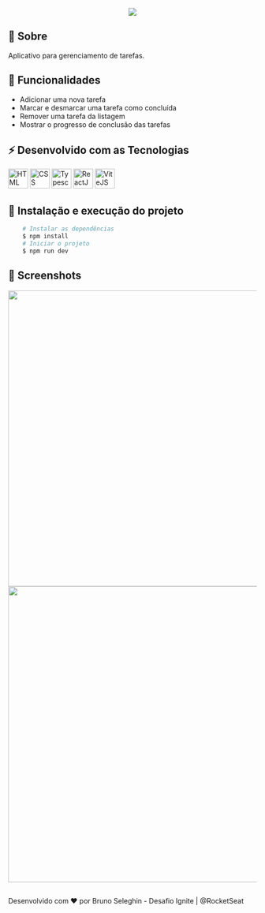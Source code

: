 <p align="center">
 <img src="https://user-images.githubusercontent.com/36992725/208320338-20ea3724-c8f1-4ad7-8247-9723860f3fc1.svg" />
</p>

## 📓 Sobre 

Aplicativo para gerenciamento de tarefas.

## 💎 Funcionalidades

- Adicionar uma nova tarefa
- Marcar e desmarcar uma tarefa como concluída
- Remover uma tarefa da listagem
- Mostrar o progresso de conclusão das tarefas

## ⚡ Desenvolvido com as Tecnologias

<div>
  <img src="https://cdn.jsdelivr.net/gh/devicons/devicon/icons/html5/html5-plain.svg" width="40" height="40" alt="HTML" />
  <img src="https://cdn.jsdelivr.net/gh/devicons/devicon/icons/css3/css3-plain.svg" width="40" height="40" alt="CSS" />
  <img src="https://cdn.jsdelivr.net/gh/devicons/devicon/icons/typescript/typescript-plain.svg" width="40" height="40" alt="Typescript" />
  <img src="https://cdn.jsdelivr.net/gh/devicons/devicon/icons/react/react-original.svg" width="40" height="40" alt="ReactJS" />
  <img src="https://vitejs.dev/logo-with-shadow.png" width="40" height="40" alt="ViteJS" />
</div>

## 🚀 Instalação e execução do projeto

```bash
    # Instalar as dependências
    $ npm install
    # Iniciar o projeto
    $ npm run dev
```

## 📸 Screenshots

<div align="center">
  <img width="800" height="600" src="https://user-images.githubusercontent.com/36992725/208320909-0b6afcd5-9c68-45ff-afa5-05cdaf1efde2.png">
  
  <img width="800" height="600" src="https://user-images.githubusercontent.com/36992725/208320926-650b70d0-66bb-424d-8e7d-da0a318c26a4.png">
</div>

##

Desenvolvido com ❤️ por Bruno Seleghin - Desafio Ignite | @RocketSeat
